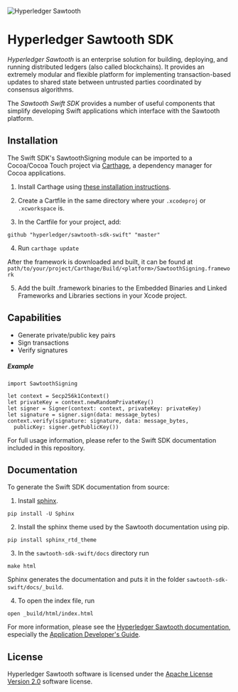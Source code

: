 
![Hyperledger Sawtooth](https://raw.githubusercontent.com/hyperledger/sawtooth-core/master/images/sawtooth_logo_light_blue-small.png)

# Hyperledger Sawtooth SDK

*Hyperledger Sawtooth* is an enterprise solution for building, deploying, and
running distributed ledgers (also called blockchains). It provides an extremely
modular and flexible platform for implementing transaction-based updates to
shared state between untrusted parties coordinated by consensus algorithms.

The *Sawtooth Swift SDK* provides a number of useful components that simplify
developing Swift applications which interface with the Sawtooth platform.

## Installation

The Swift SDK's SawtoothSigning module can be imported to a Cocoa/Cocoa Touch
project via [Carthage](https://github.com/Carthage/Carthage), a dependency
manager for Cocoa applications.

1. Install Carthage using
[these installation instructions](https://github.com/Carthage/Carthage#installing-carthage).

2. Create a Cartfile in the same directory where your `.xcodeproj` or
`.xcworkspace` is.

3. In the Cartfile for your project, add:
  ```
  github "hyperledger/sawtooth-sdk-swift" "master"
  ```

4. Run `carthage update`

  After the framework is downloaded and built, it can be found at
  `path/to/your/project/Carthage/Build/<platform>/SawtoothSigning.framework`

5. Add the built .framework binaries to the Embedded Binaries and Linked
Frameworks and Libraries sections in your Xcode project.

## Capabilities

- Generate private/public key pairs
- Sign transactions
- Verify signatures

##### Example

  ```
  import SawtoothSigning

  let context = Secp256k1Context()
  let privateKey = context.newRandomPrivateKey()
  let signer = Signer(context: context, privateKey: privateKey)
  let signature = signer.sign(data: message_bytes)
  context.verify(signature: signature, data: message_bytes,
    publicKey: signer.getPublicKey())
  ```

For full usage information, please refer to the Swift SDK documentation
included in this repository.


## Documentation

To generate the Swift SDK documentation from source:
1. Install [sphinx](http://www.sphinx-doc.org/en/master/).
  ```
  pip install -U Sphinx
  ```
2. Install the sphinx theme used by the Sawtooth documentation using pip.
  ```
  pip install sphinx_rtd_theme
  ```
3. In the `sawtooth-sdk-swift/docs` directory run
  ```
  make html
  ```

  Sphinx generates the documentation and puts it in the folder
  `sawtooth-sdk-swift/docs/_build`.

4. To open the index file, run
  ```
  open _build/html/index.html
  ```

For more information, please see the
[Hyperledger Sawtooth documentation](https://sawtooth.hyperledger.org/docs/),
especially the
[Application Developer's Guide](https://sawtooth.hyperledger.org/docs/core/releases/latest/app_developers_guide.html).

License
-------
Hyperledger Sawtooth software is licensed under the
[Apache License Version 2.0](LICENSE) software license.
